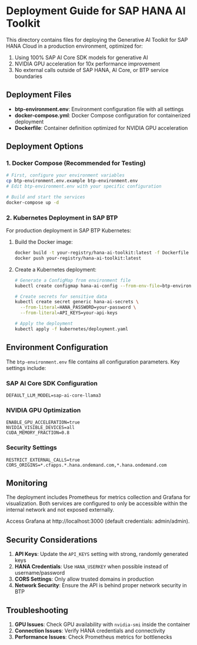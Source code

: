 # Deployment Guide for SAP HANA AI Toolkit

This directory contains files for deploying the Generative AI Toolkit for SAP HANA Cloud in a production environment, optimized for:

1. Using 100% SAP AI Core SDK models for generative AI
2. NVIDIA GPU acceleration for 10x performance improvement
3. No external calls outside of SAP HANA, AI Core, or BTP service boundaries

## Deployment Files

- **btp-environment.env**: Environment configuration file with all settings
- **docker-compose.yml**: Docker Compose configuration for containerized deployment
- **Dockerfile**: Container definition optimized for NVIDIA GPU acceleration

## Deployment Options

### 1. Docker Compose (Recommended for Testing)

```bash
# First, configure your environment variables
cp btp-environment.env.example btp-environment.env
# Edit btp-environment.env with your specific configuration

# Build and start the services
docker-compose up -d
```

### 2. Kubernetes Deployment in SAP BTP

For production deployment in SAP BTP Kubernetes:

1. Build the Docker image:
   ```bash
   docker build -t your-registry/hana-ai-toolkit:latest -f Dockerfile ..
   docker push your-registry/hana-ai-toolkit:latest
   ```

2. Create a Kubernetes deployment:
   ```bash
   # Generate a ConfigMap from environment file
   kubectl create configmap hana-ai-config --from-env-file=btp-environment.env
   
   # Create secrets for sensitive data
   kubectl create secret generic hana-ai-secrets \
     --from-literal=HANA_PASSWORD=your-password \
     --from-literal=API_KEYS=your-api-keys
   
   # Apply the deployment
   kubectl apply -f kubernetes/deployment.yaml
   ```

## Environment Configuration

The `btp-environment.env` file contains all configuration parameters. Key settings include:

### SAP AI Core SDK Configuration

```
DEFAULT_LLM_MODEL=sap-ai-core-llama3
```

### NVIDIA GPU Optimization

```
ENABLE_GPU_ACCELERATION=true
NVIDIA_VISIBLE_DEVICES=all
CUDA_MEMORY_FRACTION=0.8
```

### Security Settings

```
RESTRICT_EXTERNAL_CALLS=true
CORS_ORIGINS=*.cfapps.*.hana.ondemand.com,*.hana.ondemand.com
```

## Monitoring

The deployment includes Prometheus for metrics collection and Grafana for visualization. Both services are configured to only be accessible within the internal network and not exposed externally.

Access Grafana at http://localhost:3000 (default credentials: admin/admin).

## Security Considerations

1. **API Keys**: Update the `API_KEYS` setting with strong, randomly generated keys
2. **HANA Credentials**: Use `HANA_USERKEY` when possible instead of username/password
3. **CORS Settings**: Only allow trusted domains in production
4. **Network Security**: Ensure the API is behind proper network security in BTP

## Troubleshooting

1. **GPU Issues**: Check GPU availability with `nvidia-smi` inside the container
2. **Connection Issues**: Verify HANA credentials and connectivity
3. **Performance Issues**: Check Prometheus metrics for bottlenecks